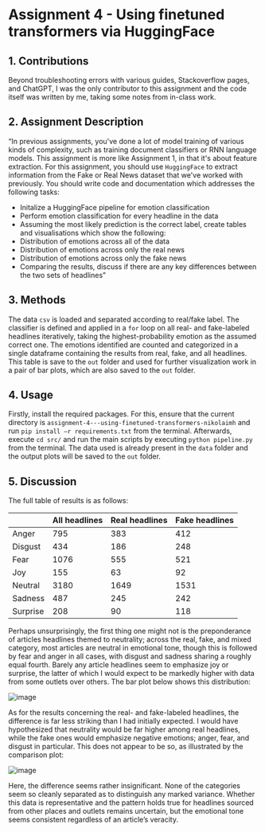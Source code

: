 # Assignment 4 - Using finetuned transformers via HuggingFace

## 1.	Contributions
Beyond troubleshooting errors with various guides, Stackoverflow pages, and ChatGPT, I was the only contributor to this assignment and the code itself was written by me, taking some notes from in-class work.

## 2.	Assignment Description
“In previous assignments, you've done a lot of model training of various kinds of complexity, such as training document classifiers or RNN language models. This assignment is more like Assignment 1, in that it's about feature extraction.
For this assignment, you should use ```HuggingFace``` to extract information from the Fake or Real News dataset that we've worked with previously.
You should write code and documentation which addresses the following tasks:
-	Initalize a HuggingFace pipeline for emotion classification
-	Perform emotion classification for every headline in the data
-	Assuming the most likely prediction is the correct label, create tables and visualisations which show the following: 
  -	Distribution of emotions across all of the data
  -	Distribution of emotions across only the real news
  -	Distribution of emotions across only the fake news
-	Comparing the results, discuss if there are any key differences between the two sets of headlines”

## 3.	Methods
The data ```csv``` is loaded and separated according to real/fake label. The classifier is defined and applied in a ```for``` loop on all real- and fake-labeled headlines iteratively, taking the highest-probability emotion as the assumed correct one. The emotions identified are counted and categorized in a single dataframe containing the results from real, fake, and all headlines. This table is save to the ```out``` folder and used for further visualization work in a pair of bar plots, which are also saved to the ```out``` folder. 

## 4.	Usage
Firstly, install the required packages. For this, ensure that the current directory is ```assignment-4---using-finetuned-transformers-nikolaimh``` and run ```pip install –r requirements.txt``` from the terminal. Afterwards, execute ```cd src/``` and run the main scripts by executing ```python pipeline.py``` from the terminal. The data used is already present in the ```data``` folder and the output plots will be saved to the ```out``` folder.
 
## 5.	Discussion
The full table of results is as follows:

|        |All headlines|Real headlines|Fake headlines|
|--------|-------------|--------------|--------------|
|Anger   |795          |383           |412           |
|Disgust |434          |186           |248           |
|Fear    |1076         |555           |521           |
|Joy     |155          |63            |92            |
|Neutral |3180         |1649          |1531          |
|Sadness |487          |245           |242           |
|Surprise|208          |90            |118           |

Perhaps unsurprisingly, the first thing one might not is the preponderance of articles headlines themed to neutrality; across the real, fake, and mixed category, most articles are neutral in emotional tone, though this is followed by fear and anger in all cases, with disgust and sadness sharing a roughly equal fourth. Barely any article headlines seem to emphasize joy or surprise, the latter of which I would expect to be markedly higher with data from some outlets over others. The bar plot below shows this distribution:

![image](https://github.com/AU-CDS/assignment-4---using-finetuned-transformers-nikolaimh/assets/112465764/e93e72ed-6b62-4a23-b7d3-64ced84771e5)
 
As for the results concerning the real- and fake-labeled headlines, the difference is far less striking than I had initially expected. I would have hypothesized that neutrality would be far higher among real headlines, while the fake ones would emphasize negative emotions; anger, fear, and disgust in particular. This does not appear to be so, as illustrated by the comparison plot:

![image](https://github.com/AU-CDS/assignment-4---using-finetuned-transformers-nikolaimh/assets/112465764/c6428397-6081-48bc-8cad-2e5c7c2e10c6)
 
Here, the difference seems rather insignificant. None of the categories seem so cleanly separated as to distinguish any marked variance. Whether this data is representative and the pattern holds true for headlines sourced from other places and outlets remains uncertain, but the emotional tone seems consistent regardless of an article’s veracity.
